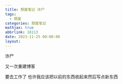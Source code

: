 ```yaml
---
title: 颓废笔记 诈尸
tags:
  - 颓废
categories: 颓废笔记
mathjax: true
abbrlink: 18113
date: 2023-11-25 00:00:00
layout:
---
```




诈尸

<!--more-->

又一次重建博客

要去工作了 也许我应该把以前的东西收起来然后写点新东西

